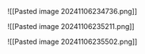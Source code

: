 ![[Pasted image 20241106234736.png]]



![[Pasted image 20241106235211.png]]


![[Pasted image 20241106235502.png]]